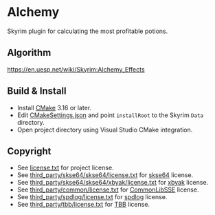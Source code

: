 # Alchemy
Skyrim plugin for calculating the most profitable potions.

## Algorithm
<https://en.uesp.net/wiki/Skyrim:Alchemy_Effects>

## Build & Install
* Install [CMake](https://cmake.org/download/) 3.16 or later.
* Edit [CMakeSettings.json](CMakeSettings.json) and point `installRoot` to the Skyrim `Data` directory.
* Open project directory using Visual Studio CMake integration.

## Copyright
* See [license.txt](license.txt) for project license.
* See [third_party/skse64/skse64/license.txt](third_party/skse64/skse64/license.txt) for [skse64](https://skse.silverlock.org/) license.
* See [third_party/skse64/skse64/xbyak/license.txt](third_party/skse64/skse64/xbyak/license.txt) for [xbyak](https://github.com/herumi/xbyak) license.
* See [third_party/common/license.txt](third_party/common/license.txt) for [CommonLibSSE](https://github.com/Ryan-rsm-McKenzie/CommonLibSSE) license.
* See [third_party/spdlog/license.txt](third_party/spdlog/license.txt) for [spdlog](https://github.com/gabime/spdlog) license.
* See [third_party/tbb/license.txt](third_party/tbb/license.txt) for [TBB](https://github.com/intel/tbb) license.
